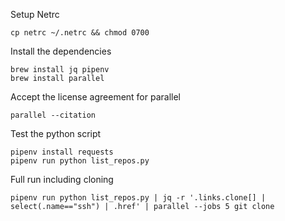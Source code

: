 
Setup Netrc
```
cp netrc ~/.netrc && chmod 0700
```

Install the dependencies
```
brew install jq pipenv
brew install parallel
```

Accept the license agreement for parallel
```
parallel --citation
```

Test the python script
```
pipenv install requests
pipenv run python list_repos.py
```

Full run including cloning
```
pipenv run python list_repos.py | jq -r '.links.clone[] | select(.name=="ssh") | .href' | parallel --jobs 5 git clone
```
